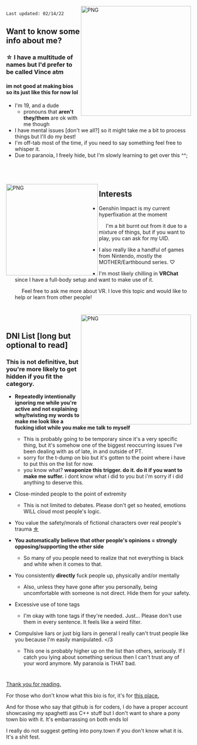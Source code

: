 
  <img align="right" alt="PNG" src="https://cdn.discordapp.com/attachments/733735929860194316/942097605406629928/export.png" width="300" height="300" />

`Last updated: 02/14/22`
## Want to know some info about me?
### ☆ I have a multitude of names but I'd prefer to be called Vince atm
#### im not good at making bios so its just like this for now lol
- I'm 19, and a dude
   - pronouns that **aren't they/them** are ok with me though
- I have mental issues [don't we all?] so it might take me a bit to process things but I'll do my best!
- I'm off-tab most of the time, if you need to say something feel free to whisper it.
- Due to paranoia, I freely hide, but I'm slowly learning to get over this ^^;
# 
      
      
  <img align="left" alt="PNG" src="https://cdn.discordapp.com/attachments/733735929860194316/942325717708963862/image.png" width="250" height="250" />

## Interests

- Genshin Impact is my current hyperfixation at the moment

       I'm a bit burnt out from it due to a mixture of things, but if you want to play, you can ask for my UID.

- I also really like a handful of games from Nintendo, mostly the MOTHER/Earthbound series.  ♡
- I'm most likely chilling in **VRChat** since I have a full-body setup and want to make use of it.

       Feel free to ask me more about VR. I love this topic and would like to help or learn from other people!
#

  <img align="right" alt="PNG" src="https://cdn.discordapp.com/attachments/733735929860194316/942331926050652190/image.png" width="300" height="300" />
      
      
## DNI List [long but optional to read]
### This is not definitive, but you're more likely to get hidden if you fit the category.

- **Repeatedly intentionally ignoring me while you're active and not explaining why/twisting my words to make me look like a fucking idiot while you make me talk to myself**
   - This is probably going to be temporary since it's a very specific thing, but it's somehow one of the biggest reoccurring issues I've been dealing with as of late, in and outside of PT.
   - sorry for the t-dump on bio but it's gotten to the point where i have to put this on the list for now.
   - you know what? **weaponize this trigger. do it. do it if you want to make me suffer.** i dont know what i did to you but i'm sorry if i did anything to deserve this.

- Close-minded people to the point of extremity
  - This is not limited to debates. Please don't get so heated, emotions WILL cloud most people's logic.

- You value the safety/morals of fictional characters over real people's trauma [☆](https://fanlore.org/wiki/The_Three_Laws_of_Fandom)

- **You automatically believe that other people's opinions = strongly opposing/supporting the other side**

   - So many of you people need to realize that not everything is black and white when it comes to that.
 
- You consistently **directly** fuck people up, physically and/or mentally

   - Also, unless they have gone after you personally, being uncomfortable with someone is not direct. Hide them for your safety.

- Excessive use of tone tags

   - I'm okay with tone tags if they're needed. Just... Please don't use them in every sentence. It feels like a weird filter. 

- Compulsive liars or just big liars in general I really can't trust people like you because I'm easily manipulated. </3
   - This one is probably higher up on the list than others, seriously. If I catch you lying about something serious then I can't trust any of your word anymore. My paranoia is THAT bad.
#

[Thank you for reading.](https://www.youtube.com/watch?v=MjlkBkfLzC8)

For those who don't know what this bio is for, it's for [this place.](https://pony.town/)

And for those who say that github is for coders, I do have a proper account showcasing my spaghetti ass C++ stuff but I don't want to share a pony town bio with it. It's embarrassing on both ends lol

I really do not suggest getting into pony.town if you don't know what it is. It's a shit fest.
